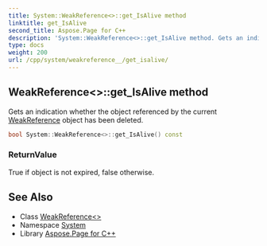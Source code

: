 ```yaml
---
title: System::WeakReference<>::get_IsAlive method
linktitle: get_IsAlive
second_title: Aspose.Page for C++
description: 'System::WeakReference<>::get_IsAlive method. Gets an indication whether the object referenced by the current WeakReference object has been deleted in C++.'
type: docs
weight: 200
url: /cpp/system/weakreference__/get_isalive/
---
```

## WeakReference<>::get_IsAlive method


Gets an indication whether the object referenced by the current [WeakReference](../../weakreference/) object has been deleted.

```cpp
bool System::WeakReference<>::get_IsAlive() const
```


### ReturnValue

True if object is not expired, false otherwise.

## See Also

* Class [WeakReference<>](../)
* Namespace [System](../../)
* Library [Aspose.Page for C++](../../../)
